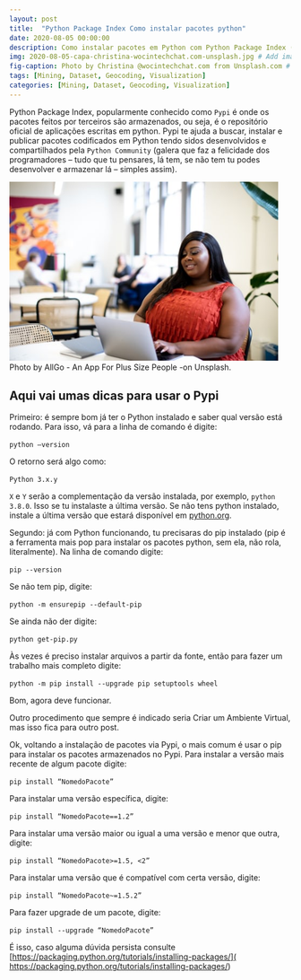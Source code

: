 ```yaml
---
layout: post
title:  "Python Package Index Como instalar pacotes python"
date: 2020-08-05 00:00:00
description: Como instalar pacotes em Python com Python Package Index (pypi)
img: 2020-08-05-capa-christina-wocintechchat.com-unsplash.jpg # Add image post (optional)
fig-caption: Photo by Christina @wocintechchat.com from Unsplash.com # Add figcaption (optional)
tags: [Mining, Dataset, Geocoding, Visualization]
categories: [Mining, Dataset, Geocoding, Visualization]
---
```


Python Package Index, popularmente conhecido como `Pypi` é onde os pacotes feitos por terceiros são armazenados, ou seja, é o repositório oficial de aplicações escritas em python. Pypi te ajuda a buscar, instalar e publicar pacotes codificados em Python tendo sidos desenvolvidos e compartilhados pela `Python Community` (galera que faz a felicidade dos programadores – tudo que tu pensares, lá tem, se não tem tu podes desenvolver e armazenar lá – simples assim).

<div style="width: 600px;">
 <a href="/assets/img/2020-08/2020-08-05-pypi.jpg"> <img src="/assets/img/2020-08/2020-08-05-pypi.jpg" width="480px"></a>
</div>
Photo by AllGo - An App For Plus Size People -on Unsplash.

## Aqui vai umas dicas para usar o Pypi

Primeiro: é sempre bom já ter o Python instalado e saber qual versão está rodando. Para isso, vá para a linha de comando é digite:

`python –version`

O retorno será algo como:

`Python 3.x.y`

`X` e `Y` serão a complementação da versão instalada, por exemplo, `python 3.8.0`.
Isso se tu instalaste a última versão. Se não tens python instalado, instale a última versão que estará disponível em [python.org](https://python.org/).

Segundo: já com Python funcionando, tu precisaras do pip instalado (pip é a ferramenta mais pop para instalar os pacotes python, sem ela, não rola, literalmente). Na linha de comando digite:

`pip --version`

Se não tem pip, digite:

`python -m ensurepip --default-pip`

Se ainda não der digite:

`python get-pip.py`

Às vezes é preciso instalar arquivos a partir da fonte, então para fazer um trabalho mais completo digite:

`python -m pip install --upgrade pip setuptools wheel`

Bom, agora deve funcionar.

Outro procedimento que sempre é indicado seria Criar um Ambiente Virtual, mas isso fica para outro post.

Ok, voltando a instalação de pacotes via Pypi, o mais comum é usar o pip para instalar os pacotes armazenados no Pypi.
Para instalar a versão mais recente de algum pacote digite:

`pip install “NomedoPacote”`

Para instalar uma versão específica, digite:

`pip install “NomedoPacote==1.2”`

Para instalar uma versão maior ou igual a uma versão e menor que outra, digite:

`pip install “NomedoPacote>=1.5, <2”`

Para instalar uma versão que é compatível com certa versão, digite:

`pip install “NomedoPacote~=1.5.2”`

Para fazer upgrade de um pacote, digite:

`pip install --upgrade “NomedoPacote”`

É isso, caso alguma dúvida persista consulte [https://packaging.python.org/tutorials/installing-packages/]( https://packaging.python.org/tutorials/installing-packages/)

